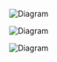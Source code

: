 
![Diagram](https://www.planttext.com/api/plantuml/png/P52jZi904FRx52FBAxI29XWK2d4MIc4tBTC6jfUSHY1GfquH81MN4qqWO6vN89RSUymJy0fCbpENC_Fx_KpcRg_nKeyMkfhdmXSY7Cn-ZcIt2YRk6sSm9xi3lHXnUNk_hJYX9DEKaVW7VIv0kxs2J1PaQeHNjsS9qsYUaFcgcAQc40obkp13AmH9jYuX9xlkTa3B5258tBaZ0C8NTqXuHFQK0FxnYjfrJrPlP5V8Xv6vuk-L2UC_8v7conI2pFjuiRxos5Pkmz7xZzsXQAq_51DmegQ2lr2K8kQcVSa3003__mC0)

![Diagram](https://www.planttext.com/api/plantuml/png/X5CnJiD04EpzYfMhKEG35eeYi1Ga4Xf7z8jjV2VYkoY-H5Y80l42H4M9gFb0B4H1Fk8Ny0NMPv-JCo5KlfiTxynwrj_5vp1Jk53BTEQ4Cymo2BXWbpmMSES0z6621l0WK0ik4WsVoMa7kKWmhwWU-AXY3Osuv5CDxV1yZgUCMr0WVUe_PHAtE1K08XJ9UJwMypCPzkh7aGShoIDTlerJUZ7j6UpUQMQegUq4TBNqo7eN2YGPrRwuKBMuOd5gPk-PGrSU1GimP2sFwcEUgMC33BQc9bBicgglNLzxq3-i7VmgZQs6OqpLrnrB8uxIoje0_sHz8icd7LN2AIiVy_s6nZnaLV5NKbL-ZNfr3AG7rpE9wj3ksO5g2S5mRgr2PptgdgJQRdU_Fp1hue6xUTeyYWHklZvSfq4hGXCP4HHRbiLB2AkoU72TzhlPNH9Uhj-eJLIkNtFNrjA34aUmSlqkB1LJka89ILayfwupZ4L4l-GF0000__y30000)

![Diagram](https://www.planttext.com/api/plantuml/png/X5CnJiD04EpzYfMhKEG35eeYi1Ga4Xf7z8jjV2VYkoY-H5Y80l42H4M9gFb0B4H1Fk8Ny0NMPv-JCo5KlfiTxynwrj_5vp1Jk53BTEQ4Cymo2BXWbpmMSES0z6621l0WK0ik4WsVoMa7kKWmhwWU-AXY3Osuv5CDxV1yZgUCMr0WVUe_PHAtE1K08XJ9UJwMypCPzkh7aGShoIDTlerJUZ7j6UpUQMQegUq4TBNqo7eN2YGPrRwuKBMuOd5gPk-PGrSU1GimP2sFwcEUgMC33BQc9bBicgglNLzxq3-i7VmgZQs6OqpLrnrB8uxIoje0_sHz8icd7LN2AIiVy_s6nZnaLV5NKbL-ZNfr3AG7rpE9wj3ksO5g2S5mRgr2PptgdgJQRdU_Fp1hue6xUTeyYWHklZvSfq4hGXCP4HHRbiLB2AkoU72TzhlPNH9Uhj-eJLIkNtFNrjA34aUmSlqkB1LJka89ILayfwupZ4L4l-GF0000__y30000)

